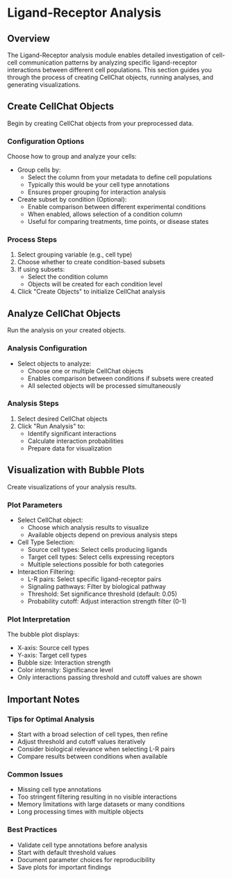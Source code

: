 # Ligand-Receptor Analysis

## Overview
The Ligand-Receptor analysis module enables detailed investigation of cell-cell communication patterns by analyzing specific ligand-receptor interactions between different cell populations. This section guides you through the process of creating CellChat objects, running analyses, and generating visualizations.

## Create CellChat Objects

Begin by creating CellChat objects from your preprocessed data.

### Configuration Options
Choose how to group and analyze your cells:
- Group cells by:
  - Select the column from your metadata to define cell populations
  - Typically this would be your cell type annotations
  - Ensures proper grouping for interaction analysis
- Create subset by condition (Optional):
  - Enable comparison between different experimental conditions
  - When enabled, allows selection of a condition column
  - Useful for comparing treatments, time points, or disease states

### Process Steps
1. Select grouping variable (e.g., cell type)
2. Choose whether to create condition-based subsets
3. If using subsets:
   - Select the condition column
   - Objects will be created for each condition level
4. Click "Create Objects" to initialize CellChat analysis

## Analyze CellChat Objects

Run the analysis on your created objects.

### Analysis Configuration
- Select objects to analyze:
  - Choose one or multiple CellChat objects
  - Enables comparison between conditions if subsets were created
  - All selected objects will be processed simultaneously

### Analysis Steps
1. Select desired CellChat objects
2. Click "Run Analysis" to:
   - Identify significant interactions
   - Calculate interaction probabilities
   - Prepare data for visualization

## Visualization with Bubble Plots

Create visualizations of your analysis results.

### Plot Parameters
- Select CellChat object:
  - Choose which analysis results to visualize
  - Available objects depend on previous analysis steps
- Cell Type Selection:
  - Source cell types: Select cells producing ligands
  - Target cell types: Select cells expressing receptors
  - Multiple selections possible for both categories
- Interaction Filtering:
  - L-R pairs: Select specific ligand-receptor pairs
  - Signaling pathways: Filter by biological pathway
  - Threshold: Set significance threshold (default: 0.05)
  - Probability cutoff: Adjust interaction strength filter (0-1)

### Plot Interpretation
The bubble plot displays:
- X-axis: Source cell types
- Y-axis: Target cell types
- Bubble size: Interaction strength
- Color intensity: Significance level
- Only interactions passing threshold and cutoff values are shown

## Important Notes

### Tips for Optimal Analysis
- Start with a broad selection of cell types, then refine
- Adjust threshold and cutoff values iteratively
- Consider biological relevance when selecting L-R pairs
- Compare results between conditions when available

### Common Issues
- Missing cell type annotations
- Too stringent filtering resulting in no visible interactions
- Memory limitations with large datasets or many conditions
- Long processing times with multiple objects

### Best Practices
- Validate cell type annotations before analysis
- Start with default threshold values
- Document parameter choices for reproducibility
- Save plots for important findings